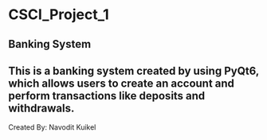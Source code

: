 # CSCI_Project_1

## Banking System
This is a banking system created by using PyQt6, which allows users to create an account and perform transactions like deposits and withdrawals. 
---

Created By: Navodit Kuikel
